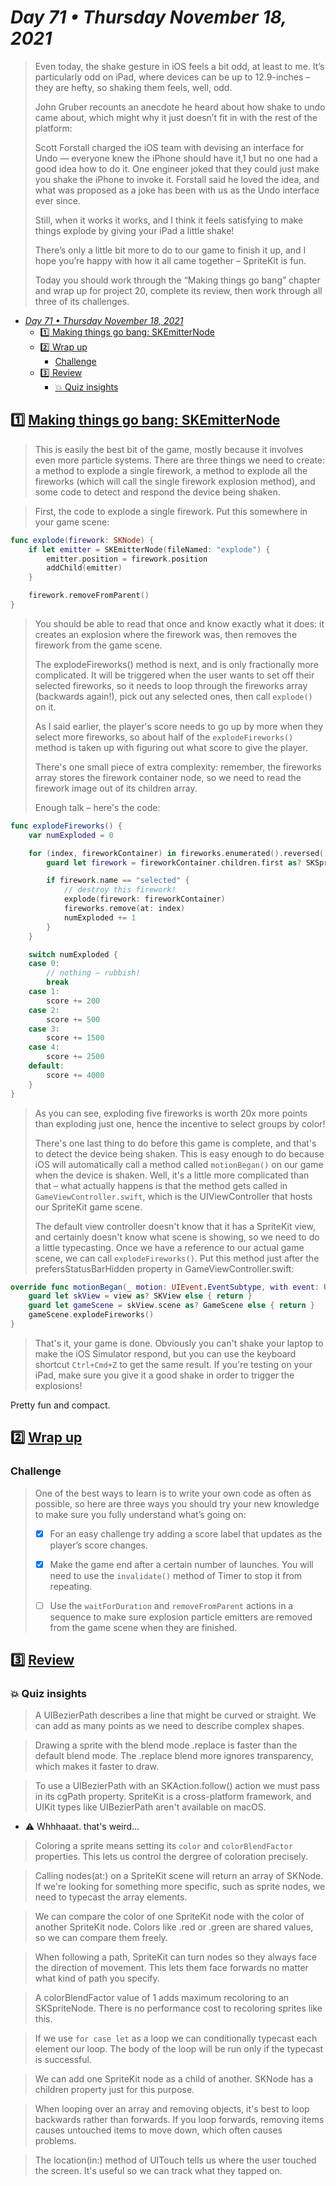 # *Day 71 • Thursday November 18, 2021*

> Even today, the shake gesture in iOS feels a bit odd, at least to me. It’s particularly odd on iPad, where devices can be up to 12.9-inches – they are hefty, so shaking them feels, well, odd.
> 
> John Gruber recounts an anecdote he heard about how shake to undo came about, which might why it just doesn’t fit in with the rest of the platform:
> 
> Scott Forstall charged the iOS team with devising an interface for Undo — everyone knew the iPhone should have it,1 but no one had a good idea how to do it. One engineer joked that they could just make you shake the iPhone to invoke it. Forstall said he loved the idea, and what was proposed as a joke has been with us as the Undo interface ever since.
> 
> Still, when it works it works, and I think it feels satisfying to make things explode by giving your iPad a little shake!
> 
> There’s only a little bit more to do to our game to finish it up, and I hope you’re happy with how it all came together – SpriteKit is fun.
> 
> Today you should work through the “Making things go bang” chapter and wrap up for project 20, complete its review, then work through all three of its challenges.

- [*Day 71 • Thursday November 18, 2021*](#day-71--thursday-november-18-2021)
  - [:one:  Making things go bang: SKEmitterNode](#one--making-things-go-bang-skemitternode)
  - [:two:  Wrap up](#two--wrap-up)
    - [Challenge](#challenge)
  - [:three:  Review](#three--review)
    - [:boom: Quiz insights](#boom-quiz-insights)

## :one:  [Making things go bang: SKEmitterNode](https://www.hackingwithswift.com/read/20/4/making-things-go-bang-skemitternode) 

> This is easily the best bit of the game, mostly because it involves even more particle systems. There are three things we need to create: a method to explode a single firework, a method to explode all the fireworks (which will call the single firework explosion method), and some code to detect and respond the device being shaken.

> First, the code to explode a single firework. Put this somewhere in your game scene:

```swift
func explode(firework: SKNode) {
    if let emitter = SKEmitterNode(fileNamed: "explode") {
        emitter.position = firework.position
        addChild(emitter)
    }

    firework.removeFromParent()
}
```

> You should be able to read that once and know exactly what it does: it creates an explosion where the firework was, then removes the firework from the game scene.
> 
> The explodeFireworks() method is next, and is only fractionally more complicated. It will be triggered when the user wants to set off their selected fireworks, so it needs to loop through the fireworks array (backwards again!), pick out any selected ones, then call `explode()` on it.
> 
> As I said earlier, the player's score needs to go up by more when they select more fireworks, so about half of the `explodeFireworks()` method is taken up with figuring out what score to give the player.
> 
> There's one small piece of extra complexity: remember, the fireworks array stores the firework container node, so we need to read the firework image out of its children array.
> 
> Enough talk – here's the code:

```swift
func explodeFireworks() {
    var numExploded = 0

    for (index, fireworkContainer) in fireworks.enumerated().reversed() {
        guard let firework = fireworkContainer.children.first as? SKSpriteNode else { continue }

        if firework.name == "selected" {
            // destroy this firework!
            explode(firework: fireworkContainer)
            fireworks.remove(at: index)
            numExploded += 1
        }
    }

    switch numExploded {
    case 0:
        // nothing – rubbish!
        break
    case 1:
        score += 200
    case 2:
        score += 500
    case 3:
        score += 1500
    case 4:
        score += 2500
    default:
        score += 4000
    }
}
```

> As you can see, exploding five fireworks is worth 20x more points than exploding just one, hence the incentive to select groups by color!
> 
> There's one last thing to do before this game is complete, and that's to detect the device being shaken. This is easy enough to do because iOS will automatically call a method called `motionBegan()` on our game when the device is shaken. Well, it's a little more complicated than that – what actually happens is that the method gets called in `GameViewController.swift`, which is the UIViewController that hosts our SpriteKit game scene.
> 
> The default view controller doesn't know that it has a SpriteKit view, and certainly doesn't know what scene is showing, so we need to do a little typecasting. Once we have a reference to our actual game scene, we can call `explodeFireworks()`. Put this method just after the prefersStatusBarHidden property in GameViewController.swift:

```swift
override func motionBegan(_ motion: UIEvent.EventSubtype, with event: UIEvent?) {
    guard let skView = view as? SKView else { return }
    guard let gameScene = skView.scene as? GameScene else { return }
    gameScene.explodeFireworks()
}
```
> That's it, your game is done. Obviously you can't shake your laptop to make the iOS Simulator respond, but you can use the keyboard shortcut `Ctrl+Cmd+Z` to get the same result. If you're testing on your iPad, make sure you give it a good shake in order to trigger the explosions!

Pretty fun and compact.

## :two:  [Wrap up](https://www.hackingwithswift.com/read/20/5/wrap-up) 

### Challenge

>One of the best ways to learn is to write your own code as often as possible, so here are three ways you should try your new knowledge to make sure you fully understand what’s going on:
>
>   - [x]  For an easy challenge try adding a score label that updates as the player’s score changes.
>
>   - [x]  Make the game end after a certain number of launches. You will need to use the `invalidate()` method of Timer to stop it from repeating.
>
>   - [ ]  Use the `waitForDuration` and `removeFromParent` actions in a sequence to make sure explosion particle emitters are removed from the game scene when they are finished.

## :three:  [Review](https://www.hackingwithswift.com/review/hws/project-20-fireworks-night) 

### :boom: Quiz insights

> A UIBezierPath describes a line that might be curved or straight.
> We can add as many points as we need to describe complex shapes.
 
>  Drawing a sprite with the blend mode .replace is faster than the default blend mode.
> The .replace blend more ignores transparency, which makes it faster to draw.

> To use a UIBezierPath with an SKAction.follow() action we must pass in its cgPath property.
> SpriteKit is a cross-platform framework, and UIKit types like UIBezierPath aren't available on macOS.

* :warning: Whhhaaat. that's weird...
 
> Coloring a sprite means setting its `color` and `colorBlendFactor` properties.
> This lets us control the dergree of coloration precisely.

> Calling nodes(at:) on a SpriteKit scene will return an array of SKNode.
> If we're looking for something more specific, such as sprite nodes, we need to typecast the array elements.

> We can compare the color of one SpriteKit node with the color of another SpriteKit node.
> Colors like .red or .green are shared values, so we can compare them freely.

> When following a path, SpriteKit can turn nodes so they always face the direction of movement.
> This lets them face forwards no matter what kind of path you specify.

> A colorBlendFactor value of 1 adds maximum recoloring to an SKSpriteNode.
> There is no performance cost to recoloring sprites like this.

> If we use `for case let` as a loop we can conditionally typecast each element our loop.
> The body of the loop will be run only if the typecast is successful.

> We can add one SpriteKit node as a child of another.
> SKNode has a children property just for this purpose.

> When looping over an array and removing objects, it's best to loop backwards rather than forwards.
> If you loop forwards, removing items causes untouched items to move down, which often causes problems. 

> The location(in:) method of UITouch tells us where the user touched the screen.
> It's useful so we can track what they tapped on.
